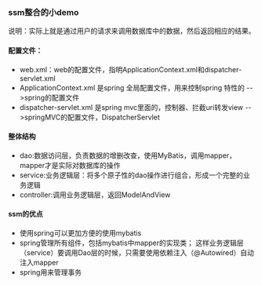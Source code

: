 ### ssm整合的小demo  
说明：实际上就是通过用户的请求来调用数据库中的数据，然后返回相应的结果。

#### 配置文件：
- web.xml：web的配置文件，指明ApplicationContext.xml和dispatcher-servlet.xml
- ApplicationContext.xml 是spring 全局配置文件，用来控制spring 特性的   -->spring的配置文件
- dispatcher-servlet.xml 是spring mvc里面的，控制器、拦截uri转发view   -->springMVC的配置文件，DispatcherServlet

#### 整体结构
- dao:数据访问层，负责数据的增删改查，使用MyBatis，调用mapper，mapper才是实际对数据库的操作
- service:业务逻辑层：将多个原子性的dao操作进行组合，形成一个完整的业务逻辑
- controller:调用业务逻辑层，返回ModelAndView

#### ssm的优点
- 使用spring可以更加方便的使用mybatis
- spring管理所有组件，包括mybatis中mapper的实现类；
这样业务逻辑层（service）要调用Dao层的时候，只需要使用依赖注入（@Autowired）自动注入mapper
- spring用来管理事务